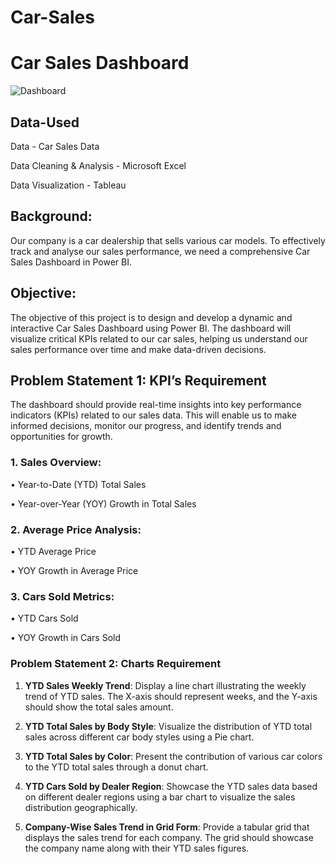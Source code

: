 # Car-Sales

# Car Sales Dashboard


![Dashboard](https://github.com/Gilbeast/Car-Sales/assets/112081867/182f10fe-9f91-4b6d-86e2-c2fc29fd42b5)

## Data-Used
Data - Car Sales Data

Data Cleaning & Analysis - Microsoft Excel

Data Visualization - Tableau

## Background: 

Our company is a car dealership that sells various car models. To effectively track and analyse our sales performance, we need a comprehensive Car Sales Dashboard in Power BI. 

## Objective:

The objective of this project is to design and develop a dynamic and interactive Car Sales Dashboard using Power BI. The dashboard will visualize critical KPIs related to our car sales, helping us understand our sales performance over time and make data-driven decisions.

## Problem Statement 1: KPI’s Requirement

The dashboard should provide real-time insights into key performance indicators (KPIs) related to our sales data. This will enable us to make informed decisions, monitor our progress, and identify trends and opportunities for growth.

### 1.	Sales Overview:

•	Year-to-Date (YTD) Total Sales

•	Year-over-Year (YOY) Growth in Total Sales

### 2.	Average Price Analysis:

•	YTD Average Price

•	YOY Growth in Average Price

### 3.	Cars Sold Metrics:

•	YTD Cars Sold

•	YOY Growth in Cars Sold


### Problem Statement 2: Charts Requirement

1.	**YTD Sales Weekly Trend**: Display a line chart illustrating the weekly trend of YTD sales. The X-axis should represent weeks, and the Y-axis should show the total sales amount.
	
2.	**YTD Total Sales by Body Style**: Visualize the distribution of YTD total sales across different car body styles using a Pie chart.
	
3.	**YTD Total Sales by Color**: Present the contribution of various car colors to the YTD total sales through a donut chart.
  
4.	**YTD Cars Sold by Dealer Region**: Showcase the YTD sales data based on different dealer regions using a bar chart to visualize the sales distribution geographically.
  
5.	**Company-Wise Sales Trend in Grid Form**: Provide a tabular grid that displays the sales trend for each company. The grid should showcase the company name along with their YTD sales figures.

